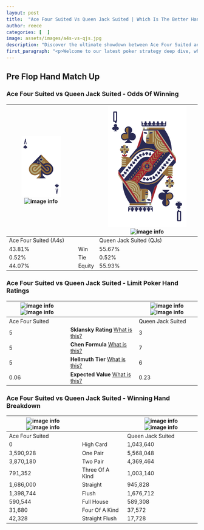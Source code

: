 ```yaml
---
layout: post
title:  "Ace Four Suited Vs Queen Jack Suited | Which Is The Better Hand In Poker? A Complete Guide"
author: reece
categories: [  ]
image: assets/images/a4s-vs-qjs.jpg
description: "Discover the ultimate showdown between Ace Four Suited and Queen Jack Suited in poker! Uncover the odds, strategies, and scenarios where one hand triumphs over the other. Get ready to up your poker game with this thrilling analysis."
first_paragraph: "<p>Welcome to our latest poker strategy deep dive, where we're pitting two distinct hands against each other in a high-stakes showdown: Ace Four Suited vs Queen Jack Suited.</p><p>In the dynamic world of poker, every decision counts, and knowing which hand holds the upper hand is key to your success at the table.</p><p>In this article, we'll dissect these two hands, explore the scenarios where one dominates the other, and equip you with the knowledge to make strategic choices that can tip the odds in your favor.</p><p>Get ready to unravel the intriguing dynamics of these poker hands and elevate your game to new heights.</p>"
---
```




[comment]: # (sp0)

## Pre Flop Hand Match Up

<div class="table hand-ratings" markdown="1"> 



### Ace Four Suited vs Queen Jack Suited - Odds Of Winning


    
| ![image info](assets/images/hand1/a.png) ![image info](assets/images/hand1/4s.png) |  | ![image info](assets/images/hand2/q.png) ![image info](assets/images/hand2/js.png) |
| -------- | -------- | -------- |
| Ace Four Suited (A4s) |  | Queen Jack Suited (QJs) |
| 43.81% | Win | 55.67% |
| 0.52% | Tie | 0.52% |
| 44.07% | Equity | 55.93% |




[comment]: # (sp1)



### Ace Four Suited vs Queen Jack Suited - Limit Poker Hand Ratings


    
| ![image info](https://www.riverpairs.com/assets/images/hand1/a.png) ![image info](https://www.riverpairs.com/assets/images/hand1/4s.png) |  | ![image info](https://www.riverpairs.com/assets/images/hand2/q.png) ![image info](https://www.riverpairs.com/assets/images/hand2/js.png) |
| -------- | -------- | -------- |
| Ace Four Suited |  | Queen Jack Suited |
| 5 | **Sklansky Rating** [What is this?](/sklansky-rating-explained) | 3 |
| 5 | **Chen Formula** [What is this?](/chen-formula-explained) | 7 |
| 5 | **Hellmuth Tier** [What is this?](/Hellmuth-tier-explained) | 6 |
| 0.06 | **Expected Value** [What is this?](/expected-value-explained) | 0.23 |




[comment]: # (sp2)



### Ace Four Suited vs Queen Jack Suited - Winning Hand Breakdown


    
| ![image info](https://www.riverpairs.com/assets/images/hand1/a.png) ![image info](https://www.riverpairs.com/assets/images/hand1/4s.png) |  | ![image info](https://www.riverpairs.com/assets/images/hand2/q.png) ![image info](https://www.riverpairs.com/assets/images/hand2/js.png) |
| -------- | -------- | -------- |
| Ace Four Suited |  | Queen Jack Suited |
| 0 | High Card | 1,043,640 |
| 3,590,928 | One Pair | 5,568,048 |
| 3,870,180 | Two Pair | 4,369,464 |
| 791,352 | Three Of A Kind | 1,003,140 |
| 1,686,000 | Straight | 945,828 |
| 1,398,744 | Flush | 1,676,712 |
| 590,544 | Full House | 589,308 |
| 31,680 | Four Of A Kind | 37,572 |
| 42,328 | Straight Flush | 17,728 |




[comment]: # (sp3)



</div>

[comment]: # (sp4)



[comment]: # (sp5)

